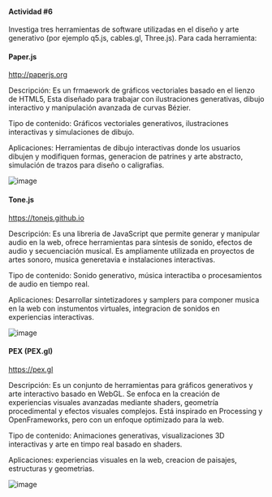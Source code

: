 #### Actividad #6

Investiga tres herramientas de software utilizadas en el diseño y arte generativo (por ejemplo q5.js, cables.gl, Three.js). Para cada herramienta:
#### Paper.js 
http://paperjs.org

Descripción: Es un frmaework de gráficos vectoriales basado en el lienzo de HTML5, Esta diseñado para trabajar con ilustraciones generativas, dibujo interactivo y manipulación avanzada de curvas Bézier. 

Tipo de contenido: Gráficos vectoriales generativos, ilustraciones interactivas y simulaciones de dibujo.

Aplicaciones: Herramientas de dibujo interactivas donde los usuarios dibujen y modifiquen formas, generacion de patrines y arte abstracto, simulación de trazos para diseño o caligrafias. 

![image](https://github.com/user-attachments/assets/080ebdb9-3c90-4529-a1ac-72d69196a933)

#### Tone.js

https://tonejs.github.io

Descripción: Es una libreria de JavaScript que permite generar y manipular audio en la web, ofrece herramientas para síntesis de sonido, efectos de audio y secuenciación musical. Es ampliamente utilizada en proyectos de artes sonoro, musica generetavia e instalaciones interactivas. 

Tipo de contenido: Sonido generativo, música interactiba o procesamientos de audio en tiempo real.

Aplicaciones: Desarrollar sintetizadores y samplers para componer musica en la web con instumentos virtuales, integracion de sonidos en experiencias interactivas.

![image](https://github.com/user-attachments/assets/61aeb69c-6dfb-4256-9708-b2bf36927416)

#### PEX (PEX.gl)

https://pex.gl

Descripción: Es un conjunto de herramientas para gráficos generativos y arte interactivo basado en WebGL. Se enfoca en la creación de experiencias visuales avanzadas mediante shaders, geometría procedimental y efectos visuales complejos. Está inspirado en Processing y OpenFrameworks, pero con un enfoque optimizado para la web.

Tipo de contenido: Animaciones generativas, visualizaciones 3D interactivas y arte en timpo real basado en shaders.

Aplicaciones: experiencias visuales en la web, creacion de paisajes, estructuras y geometrias.

![image](https://github.com/user-attachments/assets/dbd7f845-7f74-4ee7-8000-51d08be77e4a)

